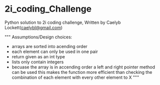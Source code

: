 # 2i_coding_Challenge
Python solution to 2i coding challenge, Written by Caelyb Lockett(caelybl@gmail.com)

""" 
Assumptions/Design choices: 
- arrays are sorted into acending order
- each element can only be used in one pair
- return given as an int type
- lists only contain integers 
- becuase the array is in accending order a left and right pointer method can be used this makes the function
  more efficient than checking the combination of each element with every other element to X
"""
